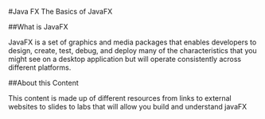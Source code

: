 #Java FX 
The Basics of JavaFX

##What is JavaFX

JavaFX is a set of graphics and media packages that enables developers to design, create, test, debug, and deploy many of the characteristics that you might see on a desktop application but will operate consistently across different platforms. 

##About this Content

This content is made up of different resources from links to external websites to slides to labs that will allow you build and understand javaFX 